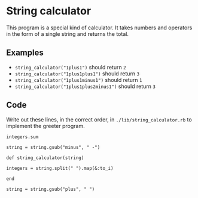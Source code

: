 # String calculator

This program is a special kind of calculator.  It takes numbers and operators in the form of a single string and returns the total.

## Examples

- `string_calculator("1plus1")` should return `2`
- `string_calculator("1plus1plus1")` should return `3`
- `string_calculator("1plus1minus1")` should return `1`
- `string_calculator("1plus1plus2minus1")` should return `3`

## Code

Write out these lines, in the correct order, in `./lib/string_calculator.rb` to implement the greeter program.

`integers.sum`

`string = string.gsub("minus", " -")`

`def string_calculator(string)`

`integers = string.split(" ").map(&:to_i)`

`end`

`string = string.gsub("plus", " ")`
